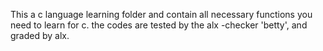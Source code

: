 This a c language learning folder and contain all necessary functions you need to learn for c.
the codes are tested by the alx -checker 'betty', and graded by alx.
